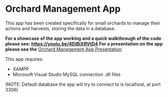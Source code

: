 # Orchard Management App

This app has been created specifically for small orchards to manage their actions and harvests, storing the data in a database.

**For a showcase of the app working and a quick walkthrough of the code please see: <https://youtu.be/4DiBiXRVtD4>**
**For a presentation on the app please see the** [Orchard Management App Presentation](https://github.com/30021032/OrchardManagement/blob/master/Orchard%20Management%20App%20Presentation.pptx)


This app requires:

- XAMPP
- Microsoft Visual Studio MySQL connection .dll files

(NOTE: Default database the app will try to connect to is localhost, at port 3306)
